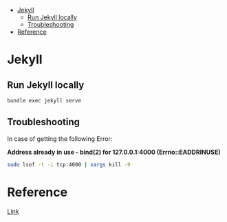 <!--ts-->
   * [Jekyll](#jekyll)
      * [Run Jekyll locally](#run-jekyll-locally)
      * [Troubleshooting](#troubleshooting)
   * [Reference](#reference)

<!-- Added by: gil_diy, at: Mon 26 Sep 2022 18:43:26 IDT -->

<!--te-->

# Jekyll

## Run Jekyll locally

```bash
bundle exec jekyll serve
```


## Troubleshooting

In case of getting the following Error:

**Address already in use - bind(2) for 127.0.0.1:4000 (Errno::EADDRINUSE)**


```bash
sudo lsof -t -i tcp:4000 | xargs kill -9
````


# Reference

[Link](https://github.com/alshedivat/al-folio)



